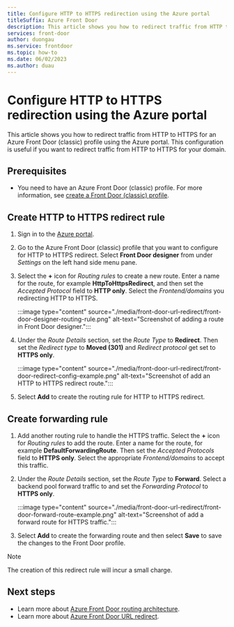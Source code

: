 ```yaml
---
title: Configure HTTP to HTTPS redirection using the Azure portal
titleSuffix: Azure Front Door
description: This article shows you how to redirect traffic from HTTP to HTTPS for an Azure Front Door (classic) profile using the Azure portal.
services: front-door
author: duongau
ms.service: frontdoor
ms.topic: how-to
ms.date: 06/02/2023
ms.author: duau
---
```


# Configure HTTP to HTTPS redirection using the Azure portal

This article shows you how to redirect traffic from HTTP to HTTPS for an Azure Front Door (classic) profile using the Azure portal. This configuration is useful if you want to redirect traffic from HTTP to HTTPS for your domain.

## Prerequisites

* You need to have an Azure Front Door (classic) profile. For more information, see [create a Front Door (classic) profile](quickstart-create-front-door.md).

## Create HTTP to HTTPS redirect rule

1. Sign in to the [Azure portal](https://portal.azure.com).

1. Go to the Azure Front Door (classic) profile that you want to configure for HTTP to HTTPS redirect. Select **Front Door designer** from under *Settings* on the left hand side menu pane.

1. Select the **+** icon for *Routing rules* to create a new route. Enter a name for the route, for example **HttpToHttpsRedirect**, and then set the *Accepted Protocol* field to **HTTP only**. Select the *Frontend/domains* you redirecting HTTP to HTTPS.  

    :::image type="content" source="./media/front-door-url-redirect/front-door-designer-routing-rule.png" alt-text="Screenshot of adding a route in Front Door designer.":::

1. Under the *Route Details* section, set the *Route Type* to **Redirect**. Then set the *Redirect type* to **Moved (301)** and *Redirect protocol* get set to **HTTPS only**. 

    :::image type="content" source="./media/front-door-url-redirect/front-door-redirect-config-example.png" alt-text="Screenshot of add an HTTP to HTTPS redirect route.":::

1. Select **Add** to create the routing rule for HTTP to HTTPS redirect.

## Create forwarding rule

1. Add another routing rule to handle the HTTPS traffic. Select the **+** icon for *Routing rules* to add the route. Enter a name for the route, for example **DefaultForwardingRoute**. Then set the *Accepted Protocols* field to **HTTPS only**. Select the appropriate *Frontend/domains* to accept this traffic.

1. Under the *Route Details* section, set the *Route Type* to **Forward**. Select a backend pool forward traffic to and set the *Forwarding Protocol* to **HTTPS only**. 

    :::image type="content" source="./media/front-door-url-redirect/front-door-forward-route-example.png" alt-text="Screenshot of add a forward route for HTTPS traffic.":::

1. Select **Add** to create the forwarding route and then select **Save** to save the changes to the Front Door profile.

> [!NOTE]
> The creation of this redirect rule will incur a small charge.

## Next steps

- Learn more about [Azure Front Door routing architecture](front-door-routing-architecture.md).
- Learn more about [Azure Front Door URL redirect](front-door-url-redirect.md).
